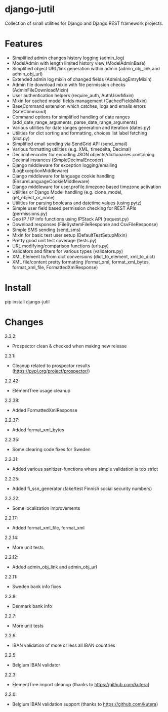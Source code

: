 django-jutil
============

Collection of small utilities for Django and Django REST framework projects.

Features
========

* Simplified admin changes history logging (admin_log)
* ModelAdmin with length limited history view (ModelAdminBase)
* Simplified object URL/link generation within admin (admin_obj_link and admin_obj_url)
* Extended admin log mixin of changed fields (AdminLogEntryMixin)
* Admin file download mixin with file permission checks (AdminFileDownloadMixin)
* User authentication helpers (require_auth, AuthUserMixin)
* Mixin for cached model fields management (CachedFieldsMixin)
* BaseCommand extension which catches, logs and emails errors (SafeCommand)
* Command options for simplified handling of date ranges (add_date_range_arguments, parse_date_range_arguments)
* Various utilities for date ranges generation and iteration (dates.py)
* Utilities for dict sorting and formatting, choices list label fetching (dict.py)
* Simplified email sending via SendGrid API (send_email)
* Various formatting utilities (e.g. XML, timedelta, Decimal)
* Decimal encoder for encoding JSON objects/dictionaries containing Decimal instances (SimpleDecimalEncoder)
* Django middleware for exception logging/emailing (LogExceptionMiddleware)
* Django middleware for language cookie handling (EnsureLanguageCookieMiddleware)
* Django middleware for user.profile.timezone based timezone activation
* Utilities or Django Model handling (e.g. clone_model, get_object_or_none)
* Utilities for parsing booleans and datetime values (using pytz)
* Simple user field based permission checking for REST APIs (permissions.py)
* Geo IP / IP info functions using IPStack API (request.py)
* Download responses (FileSystemFileResponse and CsvFileResponse)
* Simple SMS sending (send_sms)
* Mixin for basic test user setup (DefaultTestSetupMixin)
* Pretty good unit test coverage (tests.py)
* URL modifying/comparison functions (urls.py)
* Validators and filters for various types (validators.py)
* XML Element to/from dict conversions (dict_to_element, xml_to_dict)
* XML file/content pretty formatting (format_xml, format_xml_bytes, format_xml_file, FormattedXmlResponse)

Install
=======

pip install django-jutil


Changes
=======

2.3.2:
+ Prospector clean & checked when making new release

2.3.1:
+ Cleanup related to prospector results (https://pypi.org/project/prospector/)

2.2.42:
+ ElementTree usage cleanup

2.2.38:
+ Added FormattedXmlResponse

2.2.37:
+ Added format_xml_bytes

2.2.35:
+ Some clearing code fixes for Sweden

2.2.31:
+ Added various sanitizer-functions where simple validation is too strict

2.2.25:
+ Added fi_ssn_generator (fake/test Finnish social security numbers)

2.2.22:
+ Some localization improvements

2.2.17:
+ Added format_xml_file, format_xml

2.2.14:
+ More unit tests

2.2.12:
+ Added admin_obj_link and admin_obj_url

2.2.11:
+ Sweden bank info fixes

2.2.8:
+ Denmark bank info

2.2.7:
+ More unit tests

2.2.6:
+ IBAN validation of more or less all IBAN countries

2.2.5:
+ Belgium IBAN validator

2.2.3:
+ ElementTree import cleanup (thanks to https://github.com/kutera)

2.2.0:
+ Belgium IBAN validation support (thanks to https://github.com/kutera)
